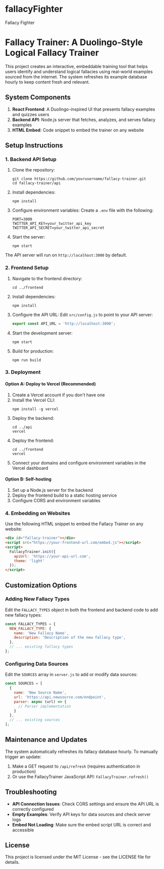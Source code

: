 # fallacyFighter
Fallacy Fighter
# Fallacy Trainer: A Duolingo-Style Logical Fallacy Trainer

This project creates an interactive, embeddable training tool that helps users identify and understand logical fallacies using real-world examples sourced from the internet. The system refreshes its example database hourly to keep content fresh and relevant.

## System Components

1. **React Frontend**: A Duolingo-inspired UI that presents fallacy examples and quizzes users
2. **Backend API**: Node.js server that fetches, analyzes, and serves fallacy examples
3. **HTML Embed**: Code snippet to embed the trainer on any website

## Setup Instructions

### 1. Backend API Setup

1. Clone the repository:
   ```
   git clone https://github.com/yourusername/fallacy-trainer.git
   cd fallacy-trainer/api
   ```

2. Install dependencies:
   ```
   npm install
   ```

3. Configure environment variables:
   Create a `.env` file with the following:
   ```
   PORT=3000
   TWITTER_API_KEY=your_twitter_api_key
   TWITTER_API_SECRET=your_twitter_api_secret
   ```

4. Start the server:
   ```
   npm start
   ```

The API server will run on `http://localhost:3000` by default.

### 2. Frontend Setup

1. Navigate to the frontend directory:
   ```
   cd ../frontend
   ```

2. Install dependencies:
   ```
   npm install
   ```

3. Configure the API URL:
   Edit `src/config.js` to point to your API server:
   ```javascript
   export const API_URL = 'http://localhost:3000';
   ```

4. Start the development server:
   ```
   npm start
   ```

5. Build for production:
   ```
   npm run build
   ```

### 3. Deployment

#### Option A: Deploy to Vercel (Recommended)

1. Create a Vercel account if you don't have one
2. Install the Vercel CLI:
   ```
   npm install -g vercel
   ```
3. Deploy the backend:
   ```
   cd ../api
   vercel
   ```
4. Deploy the frontend:
   ```
   cd ../frontend
   vercel
   ```
5. Connect your domains and configure environment variables in the Vercel dashboard

#### Option B: Self-hosting

1. Set up a Node.js server for the backend
2. Deploy the frontend build to a static hosting service
3. Configure CORS and environment variables

### 4. Embedding on Websites

Use the following HTML snippet to embed the Fallacy Trainer on any website:

```html
<div id="fallacy-trainer"></div>
<script src="https://your-frontend-url.com/embed.js"></script>
<script>
  FallacyTrainer.init({
    apiUrl: 'https://your-api-url.com',
    theme: 'light'
  });
</script>
```

## Customization Options

### Adding New Fallacy Types

Edit the `FALLACY_TYPES` object in both the frontend and backend code to add new fallacy types:

```javascript
const FALLACY_TYPES = {
  NEW_FALLACY_TYPE: {
    name: 'New Fallacy Name',
    description: 'Description of the new fallacy type',
  },
  // ... existing fallacy types
};
```

### Configuring Data Sources

Edit the `SOURCES` array in `server.js` to add or modify data sources:

```javascript
const SOURCES = [
  {
    name: 'New Source Name',
    url: 'https://api.newsource.com/endpoint',
    parser: async (url) => {
      // Parser implementation
    }
  },
  // ... existing sources
];
```

## Maintenance and Updates

The system automatically refreshes its fallacy database hourly. To manually trigger an update:

1. Make a GET request to `/api/refresh` (requires authentication in production)
2. Or use the FallacyTrainer JavaScript API: `FallacyTrainer.refresh()`

## Troubleshooting

- **API Connection Issues**: Check CORS settings and ensure the API URL is correctly configured
- **Empty Examples**: Verify API keys for data sources and check server logs
- **Embed Not Loading**: Make sure the embed script URL is correct and accessible

## License

This project is licensed under the MIT License - see the LICENSE file for details.
